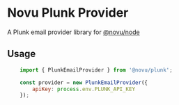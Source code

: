# Novu Plunk Provider

A Plunk email provider library for [@novu/node](https://github.com/khulnasoft/teleflow)

## Usage

```javascript
    import { PlunkEmailProvider } from '@novu/plunk';

    const provider = new PlunkEmailProvider({
        apiKey: process.env.PLUNK_API_KEY
    });
```
